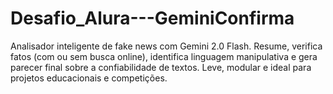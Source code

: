 # Desafio_Alura---GeminiConfirma
Analisador inteligente de fake news com Gemini 2.0 Flash. Resume, verifica fatos (com ou sem busca online), identifica linguagem manipulativa e gera parecer final sobre a confiabilidade de textos. Leve, modular e ideal para projetos educacionais e competições.
